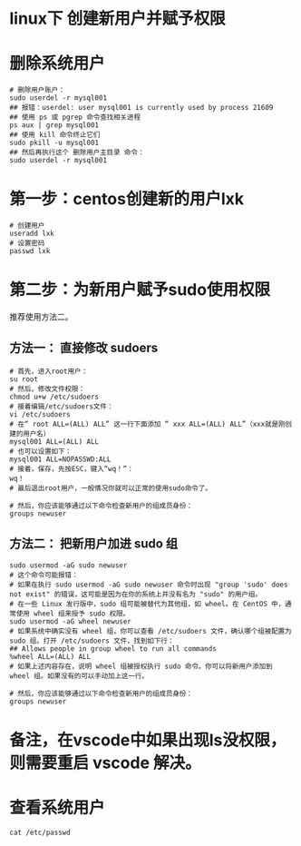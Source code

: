 # linux下 创建新用户并赋予权限

# 删除系统用户
```shell
# 删除用户账户：
sudo userdel -r mysql001
## 报错：userdel: user mysql001 is currently used by process 21609
## 使用 ps 或 pgrep 命令查找相关进程
ps aux | grep mysql001
## 使用 kill 命令终止它们
sudo pkill -u mysql001
## 然后再执行这个 删除用户主目录 命令：
sudo userdel -r mysql001
```

# 第一步：centos创建新的用户lxk
```shell
# 创建用户
useradd lxk  
# 设置密码 
passwd lxk   
```

# 第二步：为新用户赋予sudo使用权限
推荐使用方法二。  
## 方法一： 直接修改 sudoers
```shell
# 首先，进入root用户：
su root
# 然后，修改文件权限：
chmod u+w /etc/sudoers
# 接着编辑/etc/sudoers文件：
vi /etc/sudoers
# 在“ root ALL=(ALL) ALL” 这一行下面添加 “ xxx ALL=(ALL) ALL”（xxx就是刚创建的用户名）
mysql001 ALL=(ALL) ALL
# 也可以设置如下：
mysql001 ALL=NOPASSWD:ALL
# 接着，保存，先按ESC，键入“wq！”：
wq！
# 最后退出root用户，一般情况你就可以正常的使用sudo命令了。

# 然后，你应该能够通过以下命令检查新用户的组成员身份：
groups newuser
```
## 方法二： 把新用户加进 sudo 组
```shell
sudo usermod -aG sudo newuser
# 这个命令可能报错：
# 如果在执行 sudo usermod -aG sudo newuser 命令时出现 "group 'sudo' does not exist" 的错误，这可能是因为在你的系统上并没有名为 "sudo" 的用户组。
# 在一些 Linux 发行版中，sudo 组可能被替代为其他组，如 wheel。在 CentOS 中，通常使用 wheel 组来授予 sudo 权限。
sudo usermod -aG wheel newuser
# 如果系统中确实没有 wheel 组，你可以查看 /etc/sudoers 文件，确认哪个组被配置为 sudo 组。打开 /etc/sudoers 文件，找到如下行：
## Allows people in group wheel to run all commands
%wheel ALL=(ALL) ALL
# 如果上述内容存在，说明 wheel 组被授权执行 sudo 命令。你可以将新用户添加到 wheel 组。如果没有的可以手动加上这一行。

# 然后，你应该能够通过以下命令检查新用户的组成员身份：
groups newuser

```

# 备注，在vscode中如果出现ls没权限，则需要重启 vscode 解决。

# 查看系统用户
```shell
cat /etc/passwd
```







